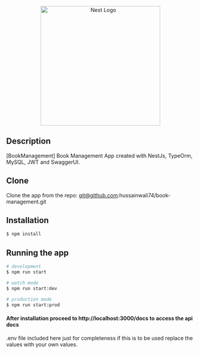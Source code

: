 <p align="center">
  <a href="http://nestjs.com/" target="blank"><img src="https://nestjs.com/img/logo_text.svg" width="320" alt="Nest Logo" /></a>
</p>

## Description

[BookManagement] Book Management App created with NestJs, TypeOrm, MySQL, JWT and SwaggerUI.

## Clone

Clone the app from the repo: git@github.com:hussainwali74/book-management.git

## Installation

```bash
$ npm install
```

## Running the app

```bash
# development
$ npm run start

# watch mode
$ npm run start:dev

# production mode
$ npm run start:prod
```

#### After installation proceed to http://localhost:3000/docs to access the api docs 

.env file included here just for completeness if this is to be used replace the values with your own values.